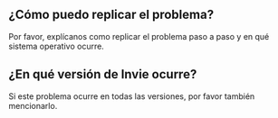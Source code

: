 ## ¿Cómo puedo replicar el problema?
Por favor, explícanos como replicar el problema paso a paso y en qué sistema operativo ocurre.
## ¿En qué versión de Invie ocurre?
Si este problema ocurre en todas las versiones, por favor también mencionarlo.
